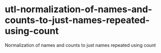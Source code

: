 # utl-normalization-of-names-and-counts-to-just-names-repeated-using-count
Normalization of names and counts to just names repeated using count
